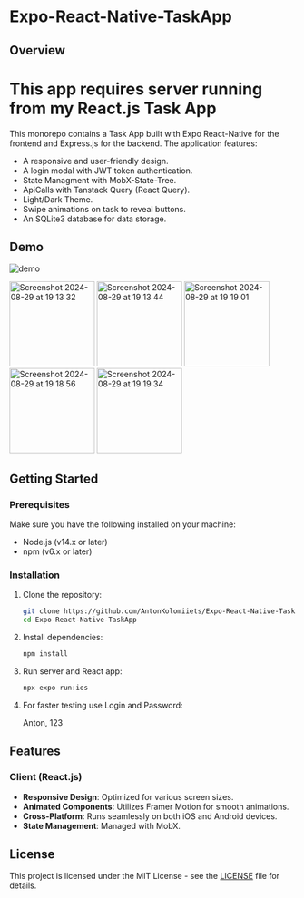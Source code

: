 # Expo-React-Native-TaskApp


## Overview

# This app requires server running from my React.js Task App
This monorepo contains a Task App built with Expo React-Native for the frontend and Express.js for the backend. The application features:
- A responsive and user-friendly design.
- A login modal with JWT token authentication.
- State Managment with MobX-State-Tree.
- ApiCalls with Tanstack Query (React Query).
- Light/Dark Theme.
- Swipe animations on task to reveal buttons.
- An SQLite3 database for data storage.


## Demo

<p align="center">
    
![demo](https://github.com/user-attachments/assets/fa2fc02a-d664-4113-883b-13169074ab54)
    
<img width="150" alt="Screenshot 2024-08-29 at 19 13 32" src="https://github.com/user-attachments/assets/58a05f27-8f37-45ae-8b84-e438c50f71dd">
<img width="150" alt="Screenshot 2024-08-29 at 19 13 44" src="https://github.com/user-attachments/assets/58bd23bc-7df7-493b-b847-78954ada9f85">
<img width="150" alt="Screenshot 2024-08-29 at 19 19 01" src="https://github.com/user-attachments/assets/f224315f-881d-410b-9b50-622ddb607d3c">
<img width="150" alt="Screenshot 2024-08-29 at 19 18 56" src="https://github.com/user-attachments/assets/06ad268d-eb1f-4f48-aac9-d65e5491dfcf">
<img width="150" alt="Screenshot 2024-08-29 at 19 19 34" src="https://github.com/user-attachments/assets/64182c30-e343-4c3d-a80f-e90ad00ec861">
</p>

## Getting Started

### Prerequisites
Make sure you have the following installed on your machine:
- Node.js (v14.x or later)
- npm (v6.x or later)

### Installation

1. Clone the repository:

    ```sh
    git clone https://github.com/AntonKolomiiets/Expo-React-Native-TaskApp.git
    cd Expo-React-Native-TaskApp
    ```

2. Install dependencies:

    ```sh
    npm install
    ```

3. Run server and React app:

    ```sh
    npx expo run:ios
    ```

4. For faster testing use Login and Password:

    Anton, 123
    

## Features

### Client (React.js)
- **Responsive Design**: Optimized for various screen sizes.
- **Animated Components**: Utilizes Framer Motion for smooth animations.
- **Cross-Platform**: Runs seamlessly on both iOS and Android devices.
- **State Management**: Managed with MobX.


## License

This project is licensed under the MIT License - see the [LICENSE](LICENSE) file for details.
